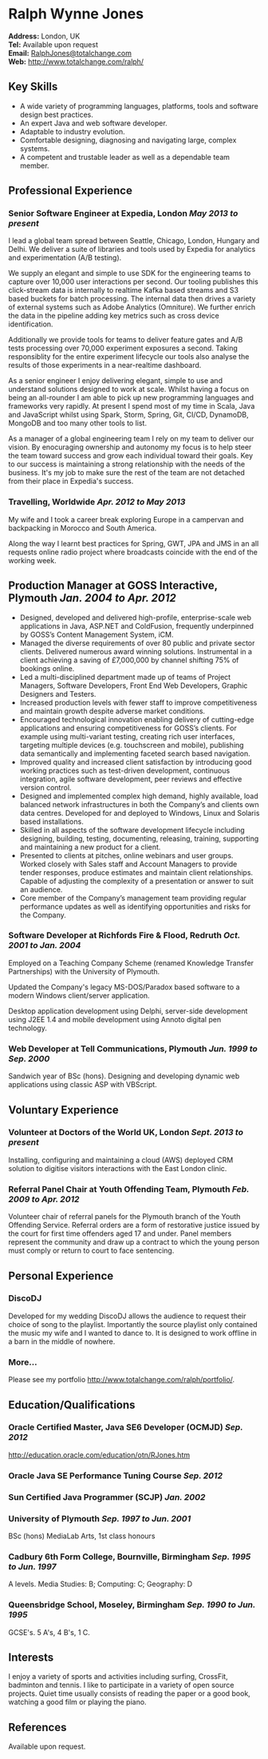 # Ralph Wynne Jones

**Address:** London, UK  
**Tel:** Available upon request  
**Email:** <RalphJones@totalchange.com>  
**Web:** <http://www.totalchange.com/ralph/>  


## Key Skills

* A wide variety of programming languages, platforms, tools and software design best practices.
* An expert Java and web software developer.
* Adaptable to industry evolution.
* Comfortable designing, diagnosing and navigating large, complex systems.
* A competent and trustable leader as well as a dependable team member.


## Professional Experience

### Senior Software Engineer at Expedia, London *May 2013 to present*

I lead a global team spread between Seattle, Chicago, London, Hungary and Delhi. We deliver a suite of libraries and
tools used by Expedia for analytics and experimentation (A/B testing).

We supply an elegant and simple to use SDK for the engineering teams to capture over 10,000 user interactions per
second. Our tooling publishes this click-stream data is internally to realtime Kafka based streams and S3 based
buckets for batch processing. The internal data then drives a variety of external systems such as Adobe Analytics
(Omniture). We further enrich the data in the pipeline adding key metrics such as cross device identification.

Additionally we provide tools for teams to deliver feature gates and A/B tests processing over 70,000 experiment
exposures a second. Taking responsiblity for the entire experiment lifecycle our tools also analyse the results of those
experiments in a near-realtime dashboard.

As a senior engineer I enjoy delivering elegant, simple to use and understand solutions designed to work at scale.
Whilst having a focus on being an all-rounder I am able to pick up new programming languages and frameworks very
rapidly. At present I spend most of my time in Scala, Java and JavaScript whilst using Spark, Storm, Spring, Git, CI/CD,
DynamoDB, MongoDB and too many other tools to list.

As a manager of a global engineering team I rely on my team to deliver our vision. By enocuraging ownership and autonomy
my focus is to help steer the team toward success and grow each individual toward their goals. Key to our success is
maintaining a strong relationship with the needs of the business. It's my job to make sure the rest of the team are not
detached from their place in Expedia's success.

### Travelling, Worldwide *Apr. 2012 to May 2013*

My wife and I took a career break exploring Europe in a campervan and backpacking in Morocco and South America.

Along the way I learnt best practices for Spring, GWT, JPA and JMS in an all requests online radio project where
broadcasts coincide with the end of the working week.

## Production Manager at GOSS Interactive, Plymouth *Jan. 2004 to Apr. 2012*

* Designed, developed and delivered high-profile, enterprise-scale web applications in Java, ASP.NET and ColdFusion,
  frequently underpinned by GOSS’s Content Management System, iCM.
* Managed the diverse requirements of over 80 public and private sector clients. Delivered numerous award winning
  solutions. Instrumental in a client achieving a saving of £7,000,000 by channel shifting 75% of bookings online.
* Led a multi-disciplined department made up of teams of Project Managers, Software Developers, Front End Web
  Developers, Graphic Designers and Testers.
* Increased production levels with fewer staff to improve competitiveness and maintain growth despite adverse market
  conditions.
* Encouraged technological innovation enabling delivery of cutting-edge applications and ensuring competitiveness for
  GOSS’s clients. For example using multi-variant testing, creating rich user interfaces, targeting multiple devices
  (e.g. touchscreen and mobile), publishing data semantically and implementing faceted search based navigation.
* Improved quality and increased client satisfaction by introducing good working practices such as test-driven
  development, continuous integration, agile software development, peer reviews and effective version control.
* Designed and implemented complex high demand, highly available, load balanced network infrastructures in both the
  Company’s and clients own data centres. Developed for and deployed to Windows, Linux and Solaris based installations.
* Skilled in all aspects of the software development lifecycle including designing, building, testing, documenting,
  releasing, training, supporting and maintaining a new product for a client.
* Presented to clients at pitches, online webinars and user groups. Worked closely with Sales staff and Account
  Managers to provide tender responses, produce estimates and maintain client relationships. Capable of adjusting the
  complexity of a presentation or answer to suit an audience.
* Core member of the Company’s management team providing regular performance updates as well as identifying
  opportunities and risks for the Company.

### Software Developer at Richfords Fire & Flood, Redruth *Oct. 2001 to Jan. 2004*

Employed on a Teaching Company Scheme (renamed Knowledge Transfer Partnerships) with the University of Plymouth.

Updated the Company's legacy MS-DOS/Paradox based software to a modern Windows client/server application.

Desktop application development using Delphi, server-side development using J2EE 1.4 and mobile development using Annoto
digital pen technology.

### Web Developer at Tell Communications, Plymouth *Jun. 1999 to Sep. 2000*

Sandwich year of BSc (hons). Designing and developing dynamic web applications using classic ASP with VBScript.

## Voluntary Experience

### Volunteer at Doctors of the World UK, London *Sept. 2013 to present*

Installing, configuring and maintaining a cloud (AWS) deployed CRM solution to digitise visitors interactions with the
East London clinic.

### Referral Panel Chair at Youth Offending Team, Plymouth *Feb. 2009 to Apr. 2012*

Volunteer chair of referral panels for the Plymouth branch of the Youth Offending Service. Referral orders are a form of
restorative justice issued by the court for first time offenders aged 17 and under. Panel members represent the
community and draw up a contract to which the young person must comply or return to court to face sentencing.


## Personal Experience

### DiscoDJ 

Developed for my wedding DiscoDJ allows the audience to request their choice of song to the playlist. Importantly the
source playlist only contained the music my wife and I wanted to dance to. It is designed to work offline in a barn in
the middle of nowhere.

### More…

Please see my portfolio <http://www.totalchange.com/ralph/portfolio/>.


## Education/Qualifications

### Oracle Certified Master, Java SE6 Developer (OCMJD) *Sep. 2012*
<http://education.oracle.com/education/otn/RJones.htm>

### Oracle Java SE Performance Tuning Course *Sep. 2012*

### Sun Certified Java Programmer (SCJP) *Jan. 2002*

### University of Plymouth *Sep. 1997 to Jun. 2001*
BSc (hons) MediaLab Arts, 1st class honours

### Cadbury 6th Form College, Bournville, Birmingham *Sep. 1995 to Jun. 1997*
A levels. Media Studies: B; Computing: C; Geography: D

### Queensbridge School, Moseley, Birmingham *Sep. 1990 to Jun. 1995*
GCSE's. 5 A's, 4 B's, 1 C.


## Interests

I enjoy a variety of sports and activities including surfing, CrossFit, badminton and tennis. I like to participate in a
variety of open source projects. Quiet time usually consists of reading the paper or a good book, watching a good film
or playing the piano.


## References

Available upon request.
